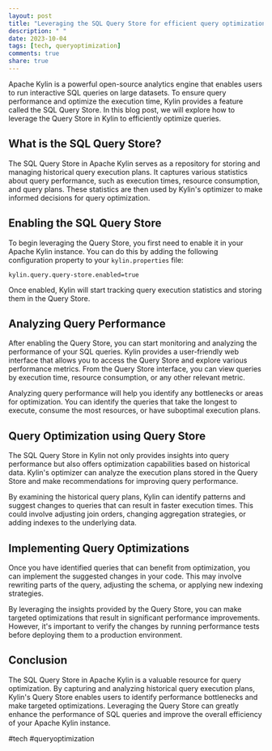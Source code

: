 ```yaml
---
layout: post
title: "Leveraging the SQL Query Store for efficient query optimization in Apache Kylin"
description: " "
date: 2023-10-04
tags: [tech, queryoptimization]
comments: true
share: true
---
```


Apache Kylin is a powerful open-source analytics engine that enables users to run interactive SQL queries on large datasets. To ensure query performance and optimize the execution time, Kylin provides a feature called the SQL Query Store. In this blog post, we will explore how to leverage the Query Store in Kylin to efficiently optimize queries.

## What is the SQL Query Store?

The SQL Query Store in Apache Kylin serves as a repository for storing and managing historical query execution plans. It captures various statistics about query performance, such as execution times, resource consumption, and query plans. These statistics are then used by Kylin's optimizer to make informed decisions for query optimization.

## Enabling the SQL Query Store

To begin leveraging the Query Store, you first need to enable it in your Apache Kylin instance. You can do this by adding the following configuration property to your `kylin.properties` file:

```
kylin.query.query-store.enabled=true
```

Once enabled, Kylin will start tracking query execution statistics and storing them in the Query Store.

## Analyzing Query Performance

After enabling the Query Store, you can start monitoring and analyzing the performance of your SQL queries. Kylin provides a user-friendly web interface that allows you to access the Query Store and explore various performance metrics. From the Query Store interface, you can view queries by execution time, resource consumption, or any other relevant metric.

Analyzing query performance will help you identify any bottlenecks or areas for optimization. You can identify the queries that take the longest to execute, consume the most resources, or have suboptimal execution plans.

## Query Optimization using Query Store

The SQL Query Store in Kylin not only provides insights into query performance but also offers optimization capabilities based on historical data. Kylin's optimizer can analyze the execution plans stored in the Query Store and make recommendations for improving query performance.

By examining the historical query plans, Kylin can identify patterns and suggest changes to queries that can result in faster execution times. This could involve adjusting join orders, changing aggregation strategies, or adding indexes to the underlying data.

## Implementing Query Optimizations

Once you have identified queries that can benefit from optimization, you can implement the suggested changes in your code. This may involve rewriting parts of the query, adjusting the schema, or applying new indexing strategies.

By leveraging the insights provided by the Query Store, you can make targeted optimizations that result in significant performance improvements. However, it's important to verify the changes by running performance tests before deploying them to a production environment.

## Conclusion

The SQL Query Store in Apache Kylin is a valuable resource for query optimization. By capturing and analyzing historical query execution plans, Kylin's Query Store enables users to identify performance bottlenecks and make targeted optimizations. Leveraging the Query Store can greatly enhance the performance of SQL queries and improve the overall efficiency of your Apache Kylin instance.

#tech #queryoptimization